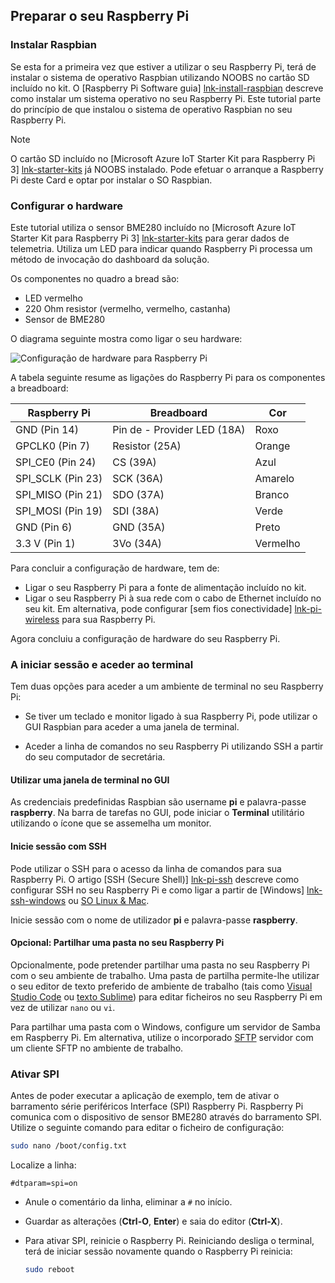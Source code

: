 ## <a name="prepare-your-raspberry-pi"></a>Preparar o seu Raspberry Pi

### <a name="install-raspbian"></a>Instalar Raspbian

Se esta for a primeira vez que estiver a utilizar o seu Raspberry Pi, terá de instalar o sistema de operativo Raspbian utilizando NOOBS no cartão SD incluído no kit. O [Raspberry Pi Software guia] [ lnk-install-raspbian] descreve como instalar um sistema operativo no seu Raspberry Pi. Este tutorial parte do princípio de que instalou o sistema de operativo Raspbian no seu Raspberry Pi.

> [!NOTE]
> O cartão SD incluído no [Microsoft Azure IoT Starter Kit para Raspberry Pi 3] [ lnk-starter-kits] já NOOBS instalado. Pode efetuar o arranque a Raspberry Pi deste Card e optar por instalar o SO Raspbian.

### <a name="set-up-the-hardware"></a>Configurar o hardware

Este tutorial utiliza o sensor BME280 incluído no [Microsoft Azure IoT Starter Kit para Raspberry Pi 3] [ lnk-starter-kits] para gerar dados de telemetria. Utiliza um LED para indicar quando Raspberry Pi processa um método de invocação do dashboard da solução.

Os componentes no quadro a bread são:

- LED vermelho
- 220 Ohm resistor (vermelho, vermelho, castanha)
- Sensor de BME280

O diagrama seguinte mostra como ligar o seu hardware:

![Configuração de hardware para Raspberry Pi][img-connection-diagram]

A tabela seguinte resume as ligações do Raspberry Pi para os componentes a breadboard:

| Raspberry Pi            | Breadboard             |Cor         |
| ----------------------- | ---------------------- | ------------- |
| GND (Pin 14)            | Pin de - Provider LED (18A)      | Roxo          |
| GPCLK0 (Pin 7)          | Resistor (25A)         | Orange          |
| SPI_CE0 (Pin 24)        | CS (39A)               | Azul          |
| SPI_SCLK (Pin 23)       | SCK (36A)              | Amarelo        |
| SPI_MISO (Pin 21)       | SDO (37A)              | Branco         |
| SPI_MOSI (Pin 19)       | SDI (38A)              | Verde         |
| GND (Pin 6)             | GND (35A)              | Preto         |
| 3.3 V (Pin 1)           | 3Vo (34A)              | Vermelho           |

Para concluir a configuração de hardware, tem de:

- Ligar o seu Raspberry Pi para a fonte de alimentação incluído no kit.
- Ligar o seu Raspberry Pi à sua rede com o cabo de Ethernet incluído no seu kit. Em alternativa, pode configurar [sem fios conectividade] [ lnk-pi-wireless] para sua Raspberry Pi.

Agora concluiu a configuração de hardware do seu Raspberry Pi.

### <a name="sign-in-and-access-the-terminal"></a>A iniciar sessão e aceder ao terminal

Tem duas opções para aceder a um ambiente de terminal no seu Raspberry Pi:

- Se tiver um teclado e monitor ligado à sua Raspberry Pi, pode utilizar o GUI Raspbian para aceder a uma janela de terminal.

- Aceder a linha de comandos no seu Raspberry Pi utilizando SSH a partir do seu computador de secretária.

#### <a name="use-a-terminal-window-in-the-gui"></a>Utilizar uma janela de terminal no GUI

As credenciais predefinidas Raspbian são username **pi** e palavra-passe **raspberry**. Na barra de tarefas no GUI, pode iniciar o **Terminal** utilitário utilizando o ícone que se assemelha um monitor.

#### <a name="sign-in-with-ssh"></a>Inicie sessão com SSH

Pode utilizar o SSH para o acesso da linha de comandos para sua Raspberry Pi. O artigo [SSH (Secure Shell)] [ lnk-pi-ssh] descreve como configurar SSH no seu Raspberry Pi e como ligar a partir de [Windows] [ lnk-ssh-windows] ou [ SO Linux & Mac][lnk-ssh-linux].

Inicie sessão com o nome de utilizador **pi** e palavra-passe **raspberry**.

#### <a name="optional-share-a-folder-on-your-raspberry-pi"></a>Opcional: Partilhar uma pasta no seu Raspberry Pi

Opcionalmente, pode pretender partilhar uma pasta no seu Raspberry Pi com o seu ambiente de trabalho. Uma pasta de partilha permite-lhe utilizar o seu editor de texto preferido de ambiente de trabalho (tais como [Visual Studio Code](https://code.visualstudio.com/) ou [texto Sublime](http://www.sublimetext.com/)) para editar ficheiros no seu Raspberry Pi em vez de utilizar `nano` ou `vi`.

Para partilhar uma pasta com o Windows, configure um servidor de Samba em Raspberry Pi. Em alternativa, utilize o incorporado [SFTP](https://www.raspberrypi.org/documentation/remote-access/) servidor com um cliente SFTP no ambiente de trabalho.

### <a name="enable-spi"></a>Ativar SPI

Antes de poder executar a aplicação de exemplo, tem de ativar o barramento série periféricos Interface (SPI) Raspberry Pi. Raspberry Pi comunica com o dispositivo de sensor BME280 através do barramento SPI. Utilize o seguinte comando para editar o ficheiro de configuração:

```sh
sudo nano /boot/config.txt
```

Localize a linha:

`#dtparam=spi=on`

- Anule o comentário da linha, eliminar a `#` no início.
- Guardar as alterações (**Ctrl-O**, **Enter**) e saia do editor (**Ctrl-X**).
- Para ativar SPI, reinicie o Raspberry Pi. Reiniciando desliga o terminal, terá de iniciar sessão novamente quando o Raspberry Pi reinicia:

  ```sh
  sudo reboot
  ```


[img-connection-diagram]: media/iot-suite-v1-raspberry-pi-kit-prepare-pi/rpi2_remote_monitoring.png

[lnk-install-raspbian]: https://www.raspberrypi.org/learning/software-guide/quickstart/
[lnk-pi-wireless]: https://www.raspberrypi.org/documentation/configuration/wireless/README.md
[lnk-pi-ssh]: https://www.raspberrypi.org/documentation/remote-access/ssh/README.md
[lnk-ssh-windows]: https://www.raspberrypi.org/documentation/remote-access/ssh/windows.md
[lnk-ssh-linux]: https://www.raspberrypi.org/documentation/remote-access/ssh/unix.md
[lnk-starter-kits]: https://azure.microsoft.com/develop/iot/starter-kits/